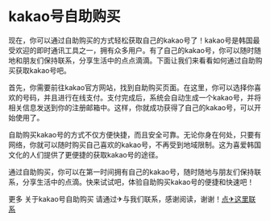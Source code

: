 # kakao号自助购买

现在，你可以通过自助购买的方式轻松获取自己的kakao号了！kakao号是韩国最受欢迎的即时通讯工具之一，拥有众多用户。有了自己的kakao号，你可以随时随地和朋友们保持联系，分享生活中的点点滴滴。下面让我们来看看如何通过自助购买获取kakao号吧。

首先，你需要前往kakao官方网站，找到自助购买页面。在这里，你可以选择你喜欢的号码，并且进行在线支付。支付完成后，系统会自动生成一个kakao号，并将相关信息发送到你的注册邮箱中。这样，你就成功获得了自己的kakao号，可以开始使用了。

自助购买kakao号的方式不仅方便快捷，而且安全可靠。无论你身在何处，只要有网络，你就可以随时购买自己喜欢的kakao号，不再受到地域限制。这为喜爱韩国文化的人们提供了更便捷的获取kakao号的途径。

通过自助购买，你可以在第一时间拥有自己的kakao号，随时随地与朋友们保持联系，分享生活中的点滴。快来试试吧，体验自助购买kakao号的便捷和快速吧！

更多 关于kakao号自助购买 请通过✈与我们联系，感谢阅读，谢谢！[点✈这里联系](https://www.k02.cc)